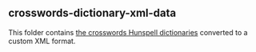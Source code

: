 <!--
SPDX-FileCopyrightText: 2023 Antoine Belvire
SPDX-License-Identifier: GPL-3.0-or-later
-->

## crosswords-dictionary-xml-data

This folder contains [the crosswords Hunspell dictionaries](../crosswords-dictionary-hunspell-data)
converted to a custom XML format.